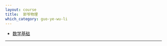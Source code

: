 ```yaml
---
layout: course
title:  郭爷物理
which_category: guo-ye-wu-li
---
```


*   [数学基础](guo-ye-wu-li/shu-xue-ji-chu)

***